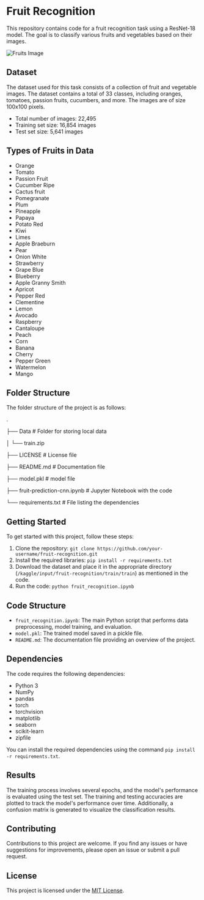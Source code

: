 # Fruit Recognition

This repository contains code for a fruit recognition task using a ResNet-18 model. The goal is to classify various fruits and vegetables based on their images.

![Fruits Image](https://images.unsplash.com/photo-1619566636858-adf3ef46400b?ixlib=rb-4.0.3&ixid=M3wxMjA3fDB8MHxzZWFyY2h8N3x8ZnJ1aXRzfGVufDB8fDB8fHwy&auto=format&fit=crop&w=500&q=60)

## Dataset

The dataset used for this task consists of a collection of fruit and vegetable images. The dataset contains a total of 33 classes, including oranges, tomatoes, passion fruits, cucumbers, and more. The images are of size 100x100 pixels.

- Total number of images: 22,495
- Training set size: 16,854 images
- Test set size: 5,641 images

## Types of Fruits in Data

- Orange
- Tomato
- Passion Fruit
- Cucumber Ripe
- Cactus fruit
- Pomegranate
- Plum
- Pineapple
- Papaya
- Potato Red
- Kiwi
- Limes
- Apple Braeburn
- Pear
- Onion White
- Strawberry
- Grape Blue
- Blueberry
- Apple Granny Smith
- Apricot
- Pepper Red
- Clementine
- Lemon
- Avocado
- Raspberry
- Cantaloupe
- Peach
- Corn
- Banana
- Cherry
- Pepper Green
- Watermelon
- Mango

## Folder Structure

The folder structure of the project is as follows:

.

├── Data # Folder for storing local data

│ └── train.zip

├── LICENSE # License file

├── README.md # Documentation file

├── model.pkl # model file

├── fruit-prediction-cnn.ipynb # Jupyter Notebook with the
code

└── requirements.txt # File listing the dependencies

## Getting Started

To get started with this project, follow these steps:

1. Clone the repository: `git clone https://github.com/your-username/fruit-recognition.git`
2. Install the required libraries: `pip install -r requirements.txt`
3. Download the dataset and place it in the appropriate directory (`/kaggle/input/fruit-recognition/train/train`) as mentioned in the code.
4. Run the code: `python fruit_recognition.ipynb`

## Code Structure

- `fruit_recognition.ipynb`: The main Python script that performs data preprocessing, model training, and evaluation.
- `model.pkl`: The trained model saved in a pickle file.
- `README.md`: The documentation file providing an overview of the project.

## Dependencies

The code requires the following dependencies:

- Python 3
- NumPy
- pandas
- torch
- torchvision
- matplotlib
- seaborn
- scikit-learn
- zipfile

You can install the required dependencies using the command `pip install -r requirements.txt`.

## Results

The training process involves several epochs, and the model's performance is evaluated using the test set. The training and testing accuracies are plotted to track the model's performance over time. Additionally, a confusion matrix is generated to visualize the classification results.

## Contributing

Contributions to this project are welcome. If you find any issues or have suggestions for improvements, please open an issue or submit a pull request.

## License

This project is licensed under the [MIT License](LICENSE).
